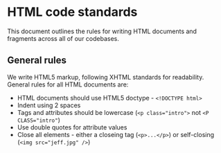 # HTML code standards
This document outlines the rules for writing HTML documents and fragments across all of our codebases.

## General rules
We write HTML5 markup, following XHTML standards for readability.
General rules for all HTML documents are:
 - HTML documents should use HTML5 doctype - `<!DOCTYPE html>`
 - Indent using 2 spaces
 - Tags and attributes should be lowercase (`<p class="intro">` not `<P CLASS="intro"`)
 - Use double quotes for attribute values
 - Close all elements - either a closeing tag (`<p>...</p>`) or self-closing (`<img src="jeff.jpg" />`)
